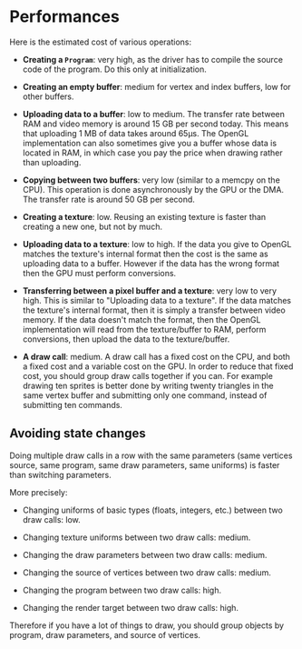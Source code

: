 # Performances

Here is the estimated cost of various operations:

 - **Creating a `Program`**: very high, as the driver has to compile the source code of the program.
   Do this only at initialization.

 - **Creating an empty buffer**: medium for vertex and index buffers, low for other buffers.

 - **Uploading data to a buffer**: low to medium. The transfer rate between RAM and video memory is
   around 15 GB per second today. This means that uploading 1 MB of data takes around 65µs. The
   OpenGL implementation can also sometimes give you a buffer whose data is located in RAM, in
   which case you pay the price when drawing rather than uploading.

 - **Copying between two buffers**: very low (similar to a memcpy on the CPU). This operation is done
   asynchronously by the GPU or the DMA. The transfer rate is around 50 GB per second.

 - **Creating a texture**: low. Reusing an existing texture is faster than creating a new one, but not
   by much.

 - **Uploading data to a texture**: low to high. If the data you give to OpenGL matches the texture's
   internal format then the cost is the same as uploading data to a buffer. However if the data
   has the wrong format then the GPU must perform conversions.

 - **Transferring between a pixel buffer and a texture**: very low to very high. This is similar to
   "Uploading data to a texture". If the data matches the texture's internal format, then it is
   simply a transfer between video memory. If the data doesn't match the format, then the OpenGL
   implementation will read from the texture/buffer to RAM, perform conversions, then upload the data to
   the texture/buffer.

 - **A draw call**: medium. A draw call has a fixed cost on the CPU, and both a fixed cost and a
   variable cost on the GPU. In order to reduce that fixed cost, you should group draw calls
   together if you can. For example drawing ten sprites is better done by writing twenty
   triangles in the same vertex buffer and submitting only one command, instead of submitting
   ten commands.

## Avoiding state changes

Doing multiple draw calls in a row with the same parameters (same vertices source, same program,
same draw parameters, same uniforms) is faster than switching parameters.

More precisely:

 - Changing uniforms of basic types (floats, integers, etc.) between two draw calls: low.

 - Changing texture uniforms between two draw calls: medium.

 - Changing the draw parameters between two draw calls: medium.

 - Changing the source of vertices between two draw calls: medium.

 - Changing the program between two draw calls: high.

 - Changing the render target between two draw calls: high.

Therefore if you have a lot of things to draw, you should group objects by program, draw parameters,
and source of vertices.
